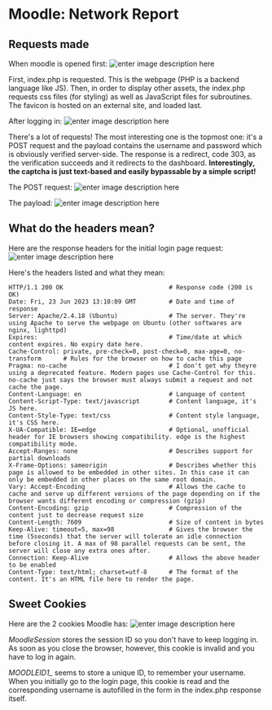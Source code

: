 # Moodle: Network Report

## Requests made

When moodle is opened first:
![enter image description here](https://drive.google.com/uc?export=view&id=1hdyS-Yb8khEYFSmU8leILHnleF1mX6A-)

First, index.php is requested. This is the webpage (PHP is a backend language like JS). Then, in order to display other assets, the index.php requests css files (for styling) as well as JavaScript files for subroutines. The favicon is hosted on an external site, and loaded last.

After logging in:
![enter image description here](https://drive.google.com/uc?export=view&id=1WUnNy1HMobHMURm6nS9gok4ZF8Gf0F_m)

There's a lot of requests! The most interesting one is the topmost one: it's a POST request and the payload contains the username and password which is obviously verified server-side. The response is a redirect, code 303, as the verification succeeds and it redirects to the dashboard. **Interestingly, the captcha is just text-based and easily bypassable by a simple script!**

The POST request:
![enter image description here](https://drive.google.com/uc?export=view&id=1W3sltCjVESD7kNAWkYEQZBciMq08qqzg)

The payload:
![enter image description here](https://drive.google.com/uc?export=view&id=1GP0f8kEYZTnSzGOt8QREtTnH1T2nom1q)


## What do the headers mean?

Here are the response headers for the initial login page request:
![enter image description here](https://drive.google.com/uc?export=view&id=1CvV_lbi_qfU9Sk2-BqFtsM_4b2YIRLMJ)

Here's the headers listed and what they mean:

    HTTP/1.1 200 OK								# Response code (200 is OK)
    Date: Fri, 23 Jun 2023 13:10:09 GMT 		# Date and time of response
    Server: Apache/2.4.18 (Ubuntu) 				# The server. They're using Apache to serve the webpage on Ubuntu (other softwares are nginx, lighttpd)
    Expires: 									# Time/date at which content expires. No expiry date here.
    Cache-Control: private, pre-check=0, post-check=0, max-age=0, no-transform 		# Rules for the browser on how to cache this page
    Pragma: no-cache 							# I don't get why theyre using a deprecated feature. Modern pages use Cache-Control for this. no-cache just says the browser must always submit a request and not cache the page.
    Content-Language: en 						# Language of content
    Content-Script-Type: text/javascript		# Content language, it's JS here.
    Content-Style-Type: text/css 				# Content style language, it's CSS here.
    X-UA-Compatible: IE=edge 					# Optional, unofficial header for IE browsers showing compatibility. edge is the highest compatibility mode.
    Accept-Ranges: none 						# Describes support for partial downloads
    X-Frame-Options: sameorigin 				# Describes whether this page is allowed to be embedded in other sites. In this case it can only be embedded in other places on the same root domain.
    Vary: Accept-Encoding 						# Allows the cache to cache and serve up different versions of the page depending on if the browser wants different encoding or compression (gzip)
    Content-Encoding: gzip 						# Compression of the content just to decrease request size
    Content-Length: 7609 						# Size of content in bytes
    Keep-Alive: timeout=5, max=98 				# Gives the browser the time (5seconds) that the server will tolerate an idle connection before closing it. A max of 98 parallel requests can be sent, the server will close any extra ones after.
    Connection: Keep-Alive 						# Allows the above header to be enabled
    Content-Type: text/html; charset=utf-8		# The format of the content. It's an HTML file here to render the page.
    
    
## Sweet Cookies

Here are the 2 cookies Moodle has:
![enter image description here](https://drive.google.com/uc?export=view&id=1fReaxOzGNuj6Nz3yPMCaaMkBYz0Mfnkl)

*MoodleSession* stores the session ID so you don't have to keep logging in. As soon as you close the browser, however, this cookie is invalid and you have to log in again.

*MOODLEID1_* seems to store a unique ID, to remember your username. When you initially go to the login page, this cookie is read and the corresponding username is autofilled in the form in the index.php response itself.
